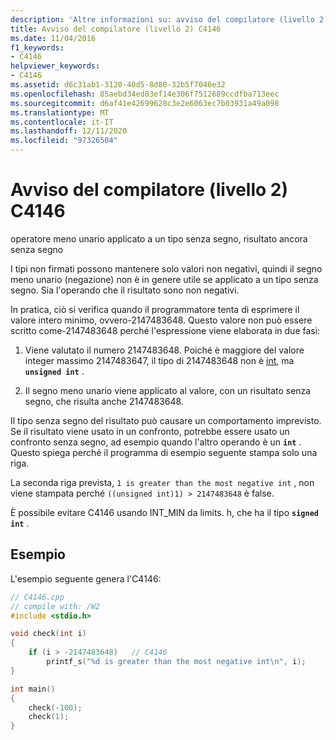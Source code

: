 ```yaml
---
description: 'Altre informazioni su: avviso del compilatore (livello 2) C4146'
title: Avviso del compilatore (livello 2) C4146
ms.date: 11/04/2016
f1_keywords:
- C4146
helpviewer_keywords:
- C4146
ms.assetid: d6c31ab1-3120-40d5-8d80-32b5f7046e32
ms.openlocfilehash: 85aebd34ed83ef14e306f7512689ccdfba713eec
ms.sourcegitcommit: d6af41e42699628c3e2e6063ec7b03931a49a098
ms.translationtype: MT
ms.contentlocale: it-IT
ms.lasthandoff: 12/11/2020
ms.locfileid: "97326504"
---
```

# <a name="compiler-warning-level-2-c4146"></a>Avviso del compilatore (livello 2) C4146

operatore meno unario applicato a un tipo senza segno, risultato ancora senza segno

I tipi non firmati possono mantenere solo valori non negativi, quindi il segno meno unario (negazione) non è in genere utile se applicato a un tipo senza segno. Sia l'operando che il risultato sono non negativi.

In pratica, ciò si verifica quando il programmatore tenta di esprimere il valore intero minimo, ovvero-2147483648. Questo valore non può essere scritto come-2147483648 perché l'espressione viene elaborata in due fasi:

1. Viene valutato il numero 2147483648. Poiché è maggiore del valore integer massimo 2147483647, il tipo di 2147483648 non è [int](../../c-language/integer-types.md), ma **`unsigned int`** .

1. Il segno meno unario viene applicato al valore, con un risultato senza segno, che risulta anche 2147483648.

Il tipo senza segno del risultato può causare un comportamento imprevisto. Se il risultato viene usato in un confronto, potrebbe essere usato un confronto senza segno, ad esempio quando l'altro operando è un **`int`** . Questo spiega perché il programma di esempio seguente stampa solo una riga.

La seconda riga prevista, `1 is greater than the most negative int` , non viene stampata perché `((unsigned int)1) > 2147483648` è false.

È possibile evitare C4146 usando INT_MIN da limits. h, che ha il tipo **`signed int`** .

## <a name="example"></a>Esempio

L'esempio seguente genera l'C4146:

```cpp
// C4146.cpp
// compile with: /W2
#include <stdio.h>

void check(int i)
{
    if (i > -2147483648)   // C4146
        printf_s("%d is greater than the most negative int\n", i);
}

int main()
{
    check(-100);
    check(1);
}
```
